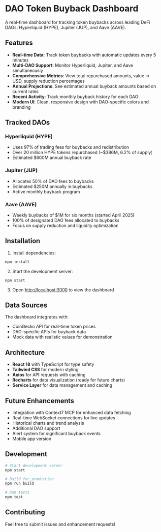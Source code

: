 # DAO Token Buyback Dashboard

A real-time dashboard for tracking token buybacks across leading DeFi DAOs: Hyperliquid (HYPE), Jupiter (JUP), and Aave (AAVE).

## Features

- **Real-time Data**: Track token buybacks with automatic updates every 5 minutes
- **Multi-DAO Support**: Monitor Hyperliquid, Jupiter, and Aave simultaneously
- **Comprehensive Metrics**: View total repurchased amounts, value in USD, supply reduction percentages
- **Annual Projections**: See estimated annual buyback amounts based on current rates
- **Recent Activity**: Track monthly buyback history for each DAO
- **Modern UI**: Clean, responsive design with DAO-specific colors and branding

## Tracked DAOs

### Hyperliquid (HYPE)
- Uses 97% of trading fees for buybacks and redistribution
- Over 20 million HYPE tokens repurchased (~$386M, 6.2% of supply)
- Estimated $600M annual buyback rate

### Jupiter (JUP)
- Allocates 50% of DAO fees to buybacks
- Estimated $250M annually in buybacks
- Active monthly buyback program

### Aave (AAVE)
- Weekly buybacks of $1M for six months (started April 2025)
- 100% of designated DAO fees allocated to buybacks
- Focus on supply reduction and liquidity optimization

## Installation

1. Install dependencies:
```bash
npm install
```

2. Start the development server:
```bash
npm start
```

3. Open [http://localhost:3000](http://localhost:3000) to view the dashboard

## Data Sources

The dashboard integrates with:
- CoinGecko API for real-time token prices
- DAO-specific APIs for buyback data
- Mock data with realistic values for demonstration

## Architecture

- **React 18** with TypeScript for type safety
- **Tailwind CSS** for modern styling
- **Axios** for API requests with caching
- **Recharts** for data visualization (ready for future charts)
- **Service Layer** for data management and caching

## Future Enhancements

- Integration with Context7 MCP for enhanced data fetching
- Real-time WebSocket connections for live updates
- Historical charts and trend analysis
- Additional DAO support
- Alert system for significant buyback events
- Mobile app version

## Development

```bash
# Start development server
npm start

# Build for production
npm run build

# Run tests
npm test
```

## Contributing

Feel free to submit issues and enhancement requests!